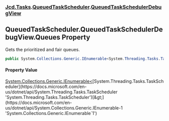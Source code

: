 ### [Jcd.Tasks](Jcd.Tasks.md 'Jcd.Tasks').[QueuedTaskScheduler](Jcd.Tasks.QueuedTaskScheduler.md 'Jcd.Tasks.QueuedTaskScheduler').[QueuedTaskSchedulerDebugView](Jcd.Tasks.QueuedTaskScheduler.QueuedTaskSchedulerDebugView.md 'Jcd.Tasks.QueuedTaskScheduler.QueuedTaskSchedulerDebugView')

## QueuedTaskScheduler.QueuedTaskSchedulerDebugView.Queues Property

Gets the prioritized and fair queues.

```csharp
public System.Collections.Generic.IEnumerable<System.Threading.Tasks.TaskScheduler> Queues { get; }
```

#### Property Value
[System.Collections.Generic.IEnumerable&lt;](https://docs.microsoft.com/en-us/dotnet/api/System.Collections.Generic.IEnumerable-1 'System.Collections.Generic.IEnumerable`1')[System.Threading.Tasks.TaskScheduler](https://docs.microsoft.com/en-us/dotnet/api/System.Threading.Tasks.TaskScheduler 'System.Threading.Tasks.TaskScheduler')[&gt;](https://docs.microsoft.com/en-us/dotnet/api/System.Collections.Generic.IEnumerable-1 'System.Collections.Generic.IEnumerable`1')